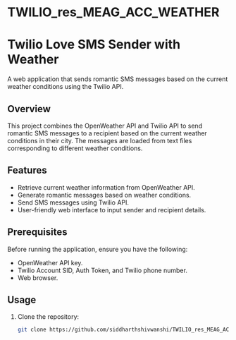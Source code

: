 # TWILIO_res_MEAG_ACC_WEATHER

# Twilio Love SMS Sender with Weather

A web application that sends romantic SMS messages based on the current weather conditions using the Twilio API.

## Overview

This project combines the OpenWeather API and Twilio API to send romantic SMS messages to a recipient based on the current weather conditions in their city. The messages are loaded from text files corresponding to different weather conditions.

## Features

- Retrieve current weather information from OpenWeather API.
- Generate romantic messages based on weather conditions.
- Send SMS messages using Twilio API.
- User-friendly web interface to input sender and recipient details.

## Prerequisites

Before running the application, ensure you have the following:

- OpenWeather API key.
- Twilio Account SID, Auth Token, and Twilio phone number.
- Web browser.

## Usage

1. Clone the repository:

   ```bash
   git clone https://github.com/siddharthshivwanshi/TWILIO_res_MEAG_ACC_WEATHER
